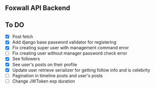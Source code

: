 ## Foxwall API Backend


## To DO

- [x] Post fetch
- [x] Add django base password validator for registering
- [x] Fix creating super user with management command error
- [ ] Fix creating user without manager password check error
- [x] See followers
- [x] See user's posts on their profile
- [x] Update user retrieve serializer for getting follow info and is celebrity
- [ ] Pagination in timeline posts and user's posts
- [ ] Change JWToken exp duration
